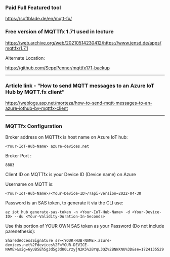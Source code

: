 ### Paid Full Featured tool

https://softblade.de/en/mqtt-fx/

### Free version of MQTTfx 1.71 used in lecture 

https://web.archive.org/web/20210514230412/https://www.jensd.de/apps/mqttfx/1.7.1

Alternate Location:

https://github.com/SeppPenner/mqttfx171-backup

---

### Article link -  "How to send MQTT messages to an Azure IoT Hub by MQTT.fx client"

https://weblogs.asp.net/morteza/how-to-send-mqtt-messages-to-an-azure-iothub-by-mqttfx-client

---

### MQTTfx Configuration

Broker address on MQTTfx is host name on Azure IoT hub:
```
<Your-IoT-Hub-Name> azure-devices.net
```

Broker Port :
```
8883
```

Client ID on MQTTfx is your Device ID (Device name) on Azure

Username on MQTT is:
```
<Your-IoT-Hub-Name>/<Your-Device-ID>/?api-version=2022-04-30
```

Password is an SAS token, to generate it via the CLI use:
```
az iot hub generate-sas-token -n <Your-IoT-Hub-Name> -d <Your-Device-ID> --du <Your-Validity-Duration-In-Seconds>
```

Use this portion of YOUR OWN SAS token as your Password (Do not include parenethesis):
```
SharedAccessSignature sr=<YOUR-HUB-NAME>.azure-devices.net%2Fdevices%2F<YOUR-DEVICE-NAME>&sig=6yUB5Eh5g3d5g3dU0LrzyjN2K5%2BYqL3QZ%2BNWXNU%3D&se=1724135529
```





